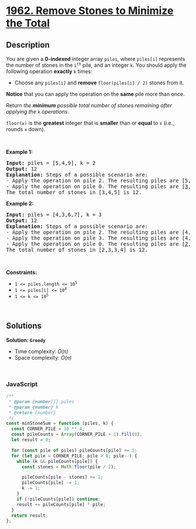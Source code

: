 # [1962. Remove Stones to Minimize the Total](https://leetcode.com/problems/remove-stones-to-minimize-the-total)

## Description

<div class="elfjS" data-track-load="description_content"><p>You are given a <strong>0-indexed</strong> integer array <code>piles</code>, where <code>piles[i]</code> represents the number of stones in the <code>i<sup>th</sup></code> pile, and an integer <code>k</code>. You should apply the following operation <strong>exactly</strong> <code>k</code> times:</p>

<ul>
	<li>Choose any <code>piles[i]</code> and <strong>remove</strong> <code>floor(piles[i] / 2)</code> stones from it.</li>
</ul>

<p><strong>Notice</strong> that you can apply the operation on the <strong>same</strong> pile more than once.</p>

<p>Return <em>the <strong>minimum</strong> possible total number of stones remaining after applying the </em><code>k</code><em> operations</em>.</p>

<p><code>floor(x)</code> is the <b>greatest</b> integer that is <strong>smaller</strong> than or <strong>equal</strong> to <code>x</code> (i.e., rounds <code>x</code> down).</p>

<p>&nbsp;</p>
<p><strong class="example">Example 1:</strong></p>

<pre><strong>Input:</strong> piles = [5,4,9], k = 2
<strong>Output:</strong> 12
<strong>Explanation:</strong>&nbsp;Steps of a possible scenario are:
- Apply the operation on pile 2. The resulting piles are [5,4,<u>5</u>].
- Apply the operation on pile 0. The resulting piles are [<u>3</u>,4,5].
The total number of stones in [3,4,5] is 12.
</pre>

<p><strong class="example">Example 2:</strong></p>

<pre><strong>Input:</strong> piles = [4,3,6,7], k = 3
<strong>Output:</strong> 12
<strong>Explanation:</strong>&nbsp;Steps of a possible scenario are:
- Apply the operation on pile 2. The resulting piles are [4,3,<u>3</u>,7].
- Apply the operation on pile 3. The resulting piles are [4,3,3,<u>4</u>].
- Apply the operation on pile 0. The resulting piles are [<u>2</u>,3,3,4].
The total number of stones in [2,3,3,4] is 12.
</pre>

<p>&nbsp;</p>
<p><strong>Constraints:</strong></p>

<ul>
	<li><code>1 &lt;= piles.length &lt;= 10<sup>5</sup></code></li>
	<li><code>1 &lt;= piles[i] &lt;= 10<sup>4</sup></code></li>
	<li><code>1 &lt;= k &lt;= 10<sup>5</sup></code></li>
</ul>
</div>

<p>&nbsp;</p>

## Solutions

**Solution: `Greedy`**

- Time complexity: <em>O(n)</em>
- Space complexity: <em>O(n)</em>

<p>&nbsp;</p>

### **JavaScript**

```js
/**
 * @param {number[]} piles
 * @param {number} k
 * @return {number}
 */
const minStoneSum = function (piles, k) {
  const CORNER_PILE = 10 ** 4;
  const pileCounts = Array(CORNER_PILE + 1).fill(0);
  let result = 0;

  for (const pile of piles) pileCounts[pile] += 1;
  for (let pile = CORNER_PILE; pile > 0; pile--) {
    while (k && pileCounts[pile]) {
      const stones = Math.floor(pile / 2);

      pileCounts[pile - stones] += 1;
      pileCounts[pile] -= 1;
      k -= 1;
    }
    if (!pileCounts[pile]) continue;
    result += pileCounts[pile] * pile;
  }
  return result;
};
```
